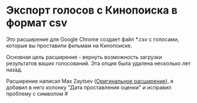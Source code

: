 # Экспорт голосов с Кинопоиска в формат csv

Это расширение для Google Chrome создает файл *.csv с голосами, которые вы проставили фильмам на Кинопоиске.

Основная цель расширения - вернуть возможность загрузки результатов ваших голосований. Эта опция была удалена несколько лет назад.

Расширение написал Max Zaytsev ([Оригинальное расширение](https://chromewebstore.google.com/detail/kinopoisk-exporter/neollkkdknfjmkdgbchkjakifbnoolml)), я добавил в него колонку "Дата проставления оценки" и исправил проблему с символом #
